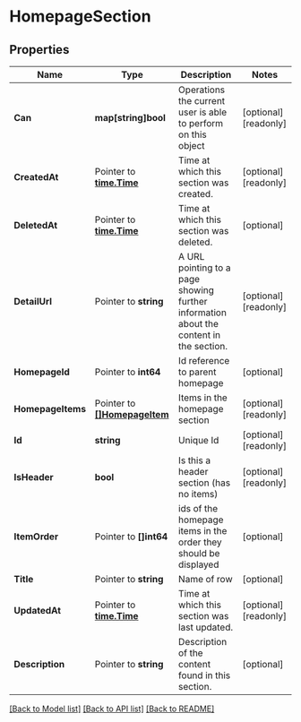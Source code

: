 # HomepageSection

## Properties

Name | Type | Description | Notes
------------ | ------------- | ------------- | -------------
**Can** | **map[string]bool** | Operations the current user is able to perform on this object | [optional] [readonly] 
**CreatedAt** | Pointer to [**time.Time**](time.Time.md) | Time at which this section was created. | [optional] [readonly] 
**DeletedAt** | Pointer to [**time.Time**](time.Time.md) | Time at which this section was deleted. | [optional] 
**DetailUrl** | Pointer to **string** | A URL pointing to a page showing further information about the content in the section. | [optional] [readonly] 
**HomepageId** | Pointer to **int64** | Id reference to parent homepage | [optional] 
**HomepageItems** | Pointer to [**[]HomepageItem**](HomepageItem.md) | Items in the homepage section | [optional] [readonly] 
**Id** | **string** | Unique Id | [optional] [readonly] 
**IsHeader** | **bool** | Is this a header section (has no items) | [optional] [readonly] 
**ItemOrder** | Pointer to **[]int64** | ids of the homepage items in the order they should be displayed | [optional] 
**Title** | Pointer to **string** | Name of row | [optional] 
**UpdatedAt** | Pointer to [**time.Time**](time.Time.md) | Time at which this section was last updated. | [optional] [readonly] 
**Description** | Pointer to **string** | Description of the content found in this section. | [optional] 

[[Back to Model list]](../README.md#documentation-for-models) [[Back to API list]](../README.md#documentation-for-api-endpoints) [[Back to README]](../README.md)


